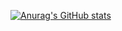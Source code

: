 [![Anurag's GitHub stats](https://github-readme-stats.vercel.app/api?username=StanislavDZ)](https://github.com/StanislavDZ/github-readme-stats)
